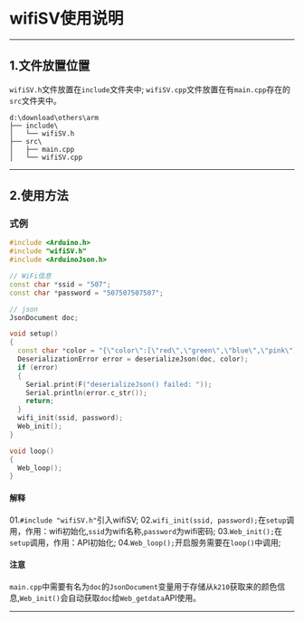 #  wifiSV使用说明

---

## 1.文件放置位置
`wifiSV.h`文件放置在`include`文件夹中;
`wifiSV.cpp`文件放置在有`main.cpp`存在的`src`文件夹中。
```plaintext
d:\download\others\arm
├── include\
│   └── wifiSV.h
├── src\
│   ├── main.cpp
│   └── wifiSV.cpp
```

---

## 2.使用方法

### 式例
```cpp
#include <Arduino.h>
#include "wifiSV.h"
#include <ArduinoJson.h>

// WiFi信息
const char *ssid = "507";
const char *password = "507507507507";

// json
JsonDocument doc;

void setup()
{
  const char *color = "{\"color\":[\"red\",\"green\",\"blue\",\"pink\"]}";
  DeserializationError error = deserializeJson(doc, color);
  if (error)
  {
    Serial.print(F("deserializeJson() failed: "));
    Serial.println(error.c_str());
    return;
  }
  wifi_init(ssid, password);
  Web_init();
}

void loop()
{
  Web_loop();
}
```
#### 解释
01.`#include "wifiSV.h"`引入wifiSV;
02.`wifi_init(ssid, password);`在`setup`调用，作用：wifi初始化,`ssid`为wifi名称,`password`为wifi密码;
03.`Web_init();`在`setup`调用，作用：API初始化;
04.`Web_loop();`开启服务需要在`loop()`中调用;

#### 注意
`main.cpp`中需要有名为`doc`的`JsonDocument`变量用于存储从`k210`获取来的颜色信息,`Web_init()`会自动获取`doc`给`Web_getdata`API使用。

---